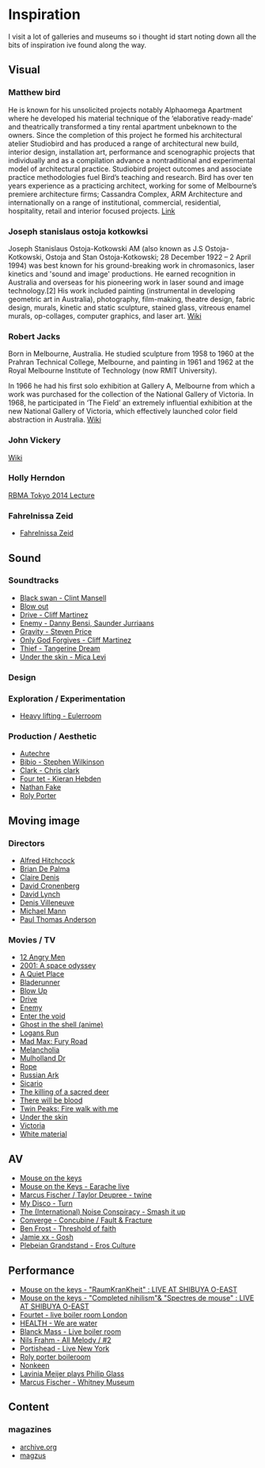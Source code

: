 # Inspiration

I visit a lot of galleries and museums so i thought id start noting down all the bits of inspiration ive found along the way.

## Visual

### Matthew bird

He is known for his unsolicited projects notably Alphaomega Apartment where he developed his material technique of the ‘elaborative ready-made’ and theatrically transformed a tiny rental apartment unbeknown to the owners. Since the completion of this project he formed his architectural atelier Studiobird and has produced a range of architectural new build, interior design, installation art, performance and scenographic projects that individually and as a compilation advance a nontraditional and experimental model of architectural practice.
Studiobird project outcomes and associate practice methodologies fuel Bird’s teaching and research.
Bird has over ten years experience as a practicing architect, working for some of Melbourne’s premiere architecture firms; Cassandra Complex, ARM Architecture and internationally on a range of institutional, commercial, residential, hospitality, retail and interior focused projects.
[Link](http://www.artdes.monash.edu.au/people/matthew-bird.html)

### Joseph stanislaus ostoja kotkowksi

Joseph Stanislaus Ostoja-Kotkowski AM (also known as J.S Ostoja-Kotkowski, Ostoja and Stan Ostoja-Kotkowski; 28 December 1922 – 2 April 1994) was best known for his ground-breaking work in chromasonics, laser kinetics and 'sound and image' productions. He earned recognition in Australia and overseas for his pioneering work in laser sound and image technology.[2] His work included painting (instrumental in developing geometric art in Australia), photography, film-making, theatre design, fabric design, murals, kinetic and static sculpture, stained glass, vitreous enamel murals, op-collages, computer graphics, and laser art.
[Wiki](https://en.wikipedia.org/wiki/Joseph_Stanislaus_Ostoja-Kotkowski)

### Robert Jacks

Born in Melbourne, Australia. He studied sculpture from 1958 to 1960 at the Prahran Technical College, Melbourne, and painting in 1961 and 1962 at the Royal Melbourne Institute of Technology (now RMIT University).

In 1966 he had his first solo exhibition at Gallery A, Melbourne from which a work was purchased for the collection of the National Gallery of Victoria. In 1968, he participated in ‘The Field’ an extremely influential exhibition at the new National Gallery of Victoria, which effectively launched color field abstraction in Australia.
[Wiki](https://en.wikipedia.org/wiki/Robert_Jacks)

### John Vickery

[Wiki](<https://en.wikipedia.org/wiki/John_Vickery_(artist)>)

### Holly Herndon

[RBMA Tokyo 2014 Lecture](https://www.youtube.com/watch?v=_XmHQkFo_co)

### Fahrelnissa Zeid

- [Fahrelnissa Zeid](https://en.wikipedia.org/wiki/Princess_Fahrelnissa_Zeid)

## Sound

### Soundtracks

- [Black swan - Clint Mansell](https://www.discogs.com/Clint-Mansell-Black-Swan-Original-Motion-Picture-Soundtrack/master/415804)
- [Blow out](https://www.discogs.com/Pino-Donaggio-Blow-Out/release/7288045)
- [Drive - Cliff Martinez](https://www.discogs.com/Cliff-Martinez-Drive-Original-Motion-Picture-Soundtrack/master/379805)
- [Enemy - Danny Bensi, Saunder Jurriaans](https://www.discogs.com/Danny-Bensi-Saunder-Jurriaans-Enemy-Original-Motion-Picture-Soundtrack/master/1299829)
- [Gravity - Steven Price](https://www.discogs.com/Steven-Price-Gravity-Original-Motion-Picture-Soundtrack/release/5884728)
- [Only God Forgives - Cliff Martinez](https://www.discogs.com/Cliff-Martinez-Only-God-Forgives-Original-Motion-Picture-Soundtrack/master/578219)
- [Thief - Tangerine Dream](https://www.discogs.com/Tangerine-Dream-Thief/release/219634)
- [Under the skin - Mica Levi](http://www.imdb.com/title/tt1441395/)

### Design

### Exploration / Experimentation

- [Heavy lifting - Eulerroom](https://www.youtube.com/watch?v=KI2h_dCOqWc&list=PLMBIpibV-wQIxnJ2juNj5CDfK6zF3Elcv)

### Production / Aesthetic

- [Autechre](https://www.last.fm/music/autechre)
- [Bibio - Stephen Wilkinson](https://www.last.fm/music/Bibio/)
- [Clark - Chris clark](https://www.last.fm/music/Clark)
- [Four tet - Kieran Hebden](https://www.last.fm/music/fourtet/)
- [Nathan Fake](https://www.last.fm/music/nathan+fake)
- [Roly Porter](https://www.last.fm/music/roly+porter)

## Moving image

### Directors

- [Alfred Hitchcock]()
- [Brian De Palma]()
- [Claire Denis]()
- [David Cronenberg]()
- [David Lynch]()
- [Denis Villeneuve]()
- [Michael Mann]()
- [Paul Thomas Anderson]()

### Movies / TV

- [12 Angry Men](https://letterboxd.com/film/12-angry-men/)
- [2001: A space odyssey](http://www.imdb.com/title/tt0062622/)
- [A Quiet Place](https://letterboxd.com/film/a-quiet-place-2018/)
- [Bladerunner](http://www.imdb.com/title/tt0083658)
- [Blow Up](https://letterboxd.com/film/blow-up/)
- [Drive](http://www.imdb.com/title/tt0780504/)
- [Enemy](http://www.imdb.com/title/tt2316411/)
- [Enter the void](https://www.imdb.com/title/tt1191111/)
- [Ghost in the shell (anime)](http://www.imdb.com/title/tt0113568/)
- [Logans Run](http://www.imdb.com/title/tt007o4812/)
- [Mad Max: Fury Road](https://letterboxd.com/film/mad-max-fury-road/)
- [Melancholia](https://letterboxd.com/film/melancholia/)
- [Mulholland Dr](http://www.imdb.com/title/tt0166924/)
- [Rope](https://letterboxd.com/film/rope/)
- [Russian Ark](http://www.imdb.com/title/tt0318034)
- [Sicario](https://letterboxd.com/film/sicario-2015/)
- [The killing of a sacred deer](https://www.imdb.com/title/tt5715874/)
- [There will be blood](https://letterboxd.com/film/there-will-be-blood/)
- [Twin Peaks: Fire walk with me](https://letterboxd.com/film/twin-peaks-fire-walk-with-me/)
- [Under the skin](http://www.imdb.com/title/tt1441395/)
- [Victoria](http://www.imdb.com/title/tt4226388/)
- [White material](http://www.imdb.com/title/tt1135952/)

## AV

- [Mouse on the keys](https://www.youtube.com/watch?v=UjpOhR_Q9xw)
- [Mouse on the Keys - Earache live](https://www.youtube.com/watch?v=f8oqhlT37VY)
- [Marcus Fischer / Taylor Deupree - twine](https://vimeo.com/141666937)
- [My Disco - Turn](https://vimeo.com/35336545)
- [The (International) Noise Conspiracy - Smash it up](https://www.youtube.com/watch?v=FyjmCg_VMU0)
- [Converge - Concubine / Fault & Fracture](https://www.youtube.com/watch?v=kZIcTqYTjFY)
- [Ben Frost - Threshold of faith](https://www.youtube.com/watch?v=Z1_sSbXoDH0)
- [Jamie xx - Gosh](https://www.youtube.com/watch?v=hTGJfRPLe08)
- [Plebeian Grandstand - Eros Culture](https://www.youtube.com/watch?v=opbmzhbLIT4)

## Performance

- [Mouse on the keys - "RaumKranKheit" : LIVE AT SHIBUYA O-EAST](https://www.youtube.com/watch?v=YEaXNVlZgVg)
- [Mouse on the keys - "Completed nihilism"& "Spectres de mouse" : LIVE AT SHIBUYA O-EAST](https://www.youtube.com/watch?v=sFoetd0sD6Y)
- [Fourtet - live boiler room London](https://www.youtube.com/watch?v=Ca6pjR2TLns)
- [HEALTH - We are water](https://www.youtube.com/watch?v=tiO4Tvba800)
- [Blanck Mass - Live boiler room](https://www.youtube.com/watch?v=1xqCHLXuDuA)
- [Nils Frahm - All Melody / #2](https://www.youtube.com/watch?v=NW87dBPjHuU)
- [Portishead - Live New York](https://www.youtube.com/watch?v=ZFwnlCudeC0)
- [Roly porter boileroom](https://www.youtube.com/watch?v=hoY7VVdizA4)
- [Nonkeen](https://www.youtube.com/watch?v=lqGKKPjptZo)
- [Lavinia Meijer plays Philip Glass](https://www.youtube.com/watch?v=NRdBQDdEjiU&list=RDhV2-zFh3tAU&index=7)
- [Marcus Fischer - Whitney Museum](https://www.youtube.com/watch?v=c1yFzkXZnmw)

## Content

### magazines

- [archive.org](https://archive.org/details/magazine_rack)
- [magzus](http://magzus.com/brand/popular_science/)
